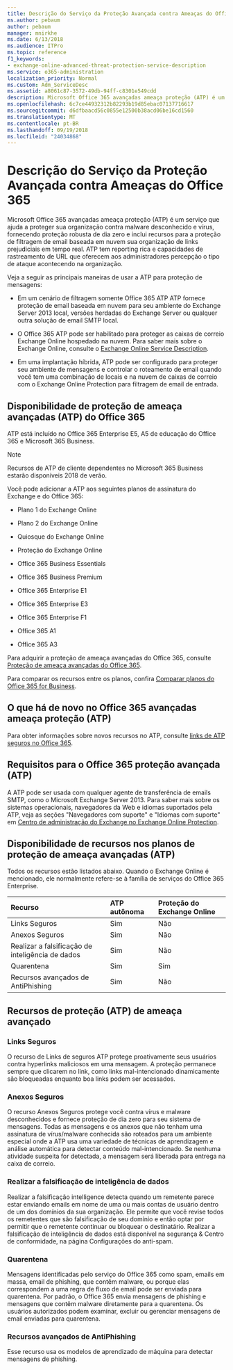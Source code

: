 ```yaml
---
title: Descrição do Serviço da Proteção Avançada contra Ameaças do Office 365
ms.author: pebaum
author: pebaum
manager: mnirkhe
ms.date: 6/13/2018
ms.audience: ITPro
ms.topic: reference
f1_keywords:
- exchange-online-advanced-threat-protection-service-description
ms.service: o365-administration
localization_priority: Normal
ms.custom: Adm_ServiceDesc
ms.assetid: a8061c87-3572-49db-94ff-c8301e549cdd
description: Microsoft Office 365 avançadas ameaça proteção (ATP) é um serviço que ajuda a proteger sua organização contra malware desconhecido e vírus, fornecendo proteção robusta de dia zero e inclui recursos para a proteção de filtragem de email baseada em nuvem sua organização de links prejudiciais em tempo real. ATP tem reporting rica e capacidades de rastreamento de URL que oferecem aos administradores percepção o tipo de ataque acontecendo na organização.
ms.openlocfilehash: 6c7ce44932312b82293b19d85ebac07137716617
ms.sourcegitcommit: d6dfbaacd56c0855e12500b38acd06be16cd1560
ms.translationtype: MT
ms.contentlocale: pt-BR
ms.lasthandoff: 09/19/2018
ms.locfileid: "24034868"
---
```

# <a name="office-365-advanced-threat-protection-service-description"></a>Descrição do Serviço da Proteção Avançada contra Ameaças do Office 365

Microsoft Office 365 avançadas ameaça proteção (ATP) é um serviço que ajuda a proteger sua organização contra malware desconhecido e vírus, fornecendo proteção robusta de dia zero e inclui recursos para a proteção de filtragem de email baseada em nuvem sua organização de links prejudiciais em tempo real. ATP tem reporting rica e capacidades de rastreamento de URL que oferecem aos administradores percepção o tipo de ataque acontecendo na organização.
  
Veja a seguir as principais maneiras de usar a ATP para proteção de mensagens:
  
- Em um cenário de filtragem somente Office 365 ATP ATP fornece proteção de email baseada em nuvem para seu ambiente do Exchange Server 2013 local, versões herdadas do Exchange Server ou qualquer outra solução de email SMTP local.
    
- O Office 365 ATP pode ser habilitado para proteger as caixas de correio Exchange Online hospedado na nuvem. Para saber mais sobre o Exchange Online, consulte o [Exchange Online Service Description](https://technet.microsoft.com/en-us/library/exchange-online-service-description.aspx).
    
- Em uma implantação híbrida, ATP pode ser configurado para proteger seu ambiente de mensagens e controlar o roteamento de email quando você tem uma combinação de locais e na nuvem de caixas de correio com o Exchange Online Protection para filtragem de email de entrada.
    
## <a name="office-365-advanced-threat-protection-atp-availability"></a>Disponibilidade de proteção de ameaça avançadas (ATP) do Office 365

ATP está incluído no Office 365 Enterprise E5, A5 de educação do Office 365 e Microsoft 365 Business. 
  
> [!NOTE]
> Recursos de ATP de cliente dependentes no Microsoft 365 Business estarão disponíveis 2018 de verão. 
  
Você pode adicionar a ATP aos seguintes planos de assinatura do Exchange e do Office 365: 
  
- Plano 1 do Exchange Online
    
- Plano 2 do Exchange Online
    
- Quiosque do Exchange Online
    
- Proteção do Exchange Online
    
- Office 365 Business Essentials
    
- Office 365 Business Premium
    
- Office 365 Enterprise E1
    
- Office 365 Enterprise E3
    
- Office 365 Enterprise F1
    
- Office 365 A1
    
- Office 365 A3
    
Para adquirir a proteção de ameaça avançadas do Office 365, consulte [Proteção de ameaça avançadas do Office 365](https://go.microsoft.com/fwlink/p/?LinkId=294201).
  
Para comparar os recursos entre os planos, confira [Comparar planos do Office 365 for Business](http://go.microsoft.com/fwlink/?LinkID=799177&amp;clcid=0x409).
  
## <a name="whats-new-in-office-365-advanced-threat-protection-atp"></a>O que há de novo no Office 365 avançadas ameaça proteção (ATP)

Para obter informações sobre novos recursos no ATP, consulte [links de ATP seguros no Office 365](https://go.microsoft.com/fwlink/?linkid=846016).
  
## <a name="requirements-for-office-365-advanced-threat-protection-atp"></a>Requisitos para o Office 365 proteção avançada (ATP)

A ATP pode ser usada com qualquer agente de transferência de emails SMTP, como o Microsoft Exchange Server 2013. Para saber mais sobre os sistemas operacionais, navegadores da Web e idiomas suportados pela ATP, veja as seções "Navegadores com suporte" e "Idiomas com suporte" em [Centro de administração do Exchange no Exchange Online Protection](https://go.microsoft.com/fwlink/p/?LinkId=282381).
  
## <a name="feature-availability-across-advanced-threat-protection-atp-plans"></a>Disponibilidade de recursos nos planos de proteção de ameaça avançadas (ATP)

Todos os recursos estão listados abaixo. Quando o Exchange Online é mencionado, ele normalmente refere-se à família de serviços do Office 365 Enterprise.
  
|**Recurso**|**ATP autônoma**|**Proteção do Exchange Online**|
|:-----|:-----|:-----|
|Links Seguros  <br/> |Sim  <br/> |Não  <br/> |
|Anexos Seguros  <br/> |Sim  <br/> |Não  <br/> |
|Realizar a falsificação de inteligência de dados  <br/> |Sim  <br/> |Não  <br/> |
|Quarentena  <br/> |Sim  <br/> |Sim  <br/> |
|Recursos avançados de AntiPhishing  <br/> |Sim  <br/> |Não  <br/> |
   
## <a name="advanced-threat-protection-atp-capabilities"></a>Recursos de proteção (ATP) de ameaça avançado

### <a name="safe-links"></a>Links Seguros

O recurso de Links de seguros ATP protege proativamente seus usuários contra hyperlinks maliciosos em uma mensagem. A proteção permanece sempre que clicarem no link, como links mal-intencionado dinamicamente são bloqueadas enquanto boa links podem ser acessados.
  
### <a name="safe-attachments"></a>Anexos Seguros

O recurso Anexos Seguros protege você contra vírus e malware desconhecidos e fornece proteção de dia zero para seu sistema de mensagens. Todas as mensagens e os anexos que não tenham uma assinatura de vírus/malware conhecida são roteados para um ambiente especial onde a ATP usa uma variedade de técnicas de aprendizagem e análise automática para detectar conteúdo mal-intencionado. Se nenhuma atividade suspeita for detectada, a mensagem será liberada para entrega na caixa de correio. 
  
### <a name="spoof-intelligence"></a>Realizar a falsificação de inteligência de dados

Realizar a falsificação intelligence detecta quando um remetente parece estar enviando emails em nome de uma ou mais contas de usuário dentro de um dos domínios da sua organização. Ele permite que você revise todos os remetentes que são falsificação de seu domínio e então optar por permitir que o remetente continuar ou bloquear o destinatário. Realizar a falsificação de inteligência de dados está disponível na segurança &amp; Centro de conformidade, na página Configurações do anti-spam.
  
### <a name="quarantine"></a>Quarentena

Mensagens identificadas pelo serviço do Office 365 como spam, emails em massa, email de phishing, que contêm malware, ou porque elas correspondem a uma regra de fluxo de email pode ser enviada para quarentena. Por padrão, o Office 365 envia mensagens de phishing e mensagens que contêm malware diretamente para a quarentena. Os usuários autorizados podem examinar, excluir ou gerenciar mensagens de email enviadas para quarentena.
  
### <a name="advanced-anti-phishing-capabilities"></a>Recursos avançados de AntiPhishing

Esse recurso usa os modelos de aprendizado de máquina para detectar mensagens de phishing. 
  
